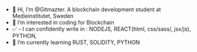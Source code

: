- 👋 Hi, I’m @Gitmazter. A blockchain development student at Medieinstitutet, Sweden
- 👀 I’m interested in coding for Blockchain 
- ✅ - I can confidently write in : NODEJS, REACT(html, css/sass/, jsx/js), PYTHON, 
- 🌱 I’m currently learning RUST, SOLIDITY, PYTHON

<!---
Gitmazter/Gitmazter is a ✨ special ✨ repository because its `README.md` (this file) appears on your GitHub profile.
You can click the Preview link to take a look at your changes.
--->
 
